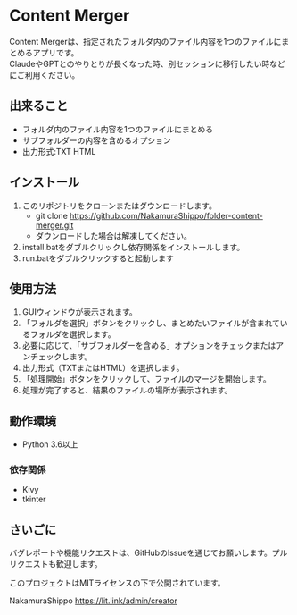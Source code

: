 # Content Merger

Content Mergerは、指定されたフォルダ内のファイル内容を1つのファイルにまとめるアプリです。  
ClaudeやGPTとのやりとりが長くなった時、別セッションに移行したい時などにご利用ください。

## 出来ること

- フォルダ内のファイル内容を1つのファイルにまとめる
- サブフォルダーの内容を含めるオプション
- 出力形式:TXT HTML

## インストール

1. このリポジトリをクローンまたはダウンロードします。
   - git clone https://github.com/NakamuraShippo/folder-content-merger.git
   - ダウンロードした場合は解凍してください。
2. install.batをダブルクリックし依存関係をインストールします。
3. run.batをダブルクリックすると起動します

## 使用方法

1. GUIウィンドウが表示されます。
2. 「フォルダを選択」ボタンをクリックし、まとめたいファイルが含まれているフォルダを選択します。
3. 必要に応じて、「サブフォルダーを含める」オプションをチェックまたはアンチェックします。
4. 出力形式（TXTまたはHTML）を選択します。
5. 「処理開始」ボタンをクリックして、ファイルのマージを開始します。
6. 処理が完了すると、結果のファイルの場所が表示されます。

## 動作環境

- Python 3.6以上

### 依存関係

- Kivy
- tkinter

## さいごに

バグレポートや機能リクエストは、GitHubのIssueを通じてお願いします。プルリクエストも歓迎します。

このプロジェクトはMITライセンスの下で公開されています。

NakamuraShippo https://lit.link/admin/creator
